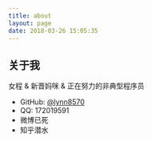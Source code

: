 ```yaml
---
title: about
layout: page
date: 2018-03-26 15:05:35
---
```


## 关于我

女程 & 新晋妈咪 & 正在努力的非典型程序员



- GitHub: [@lynn8570](https://github.com/lynn8570)
- QQ: 172019591
- 微博已死
- 知乎潜水



